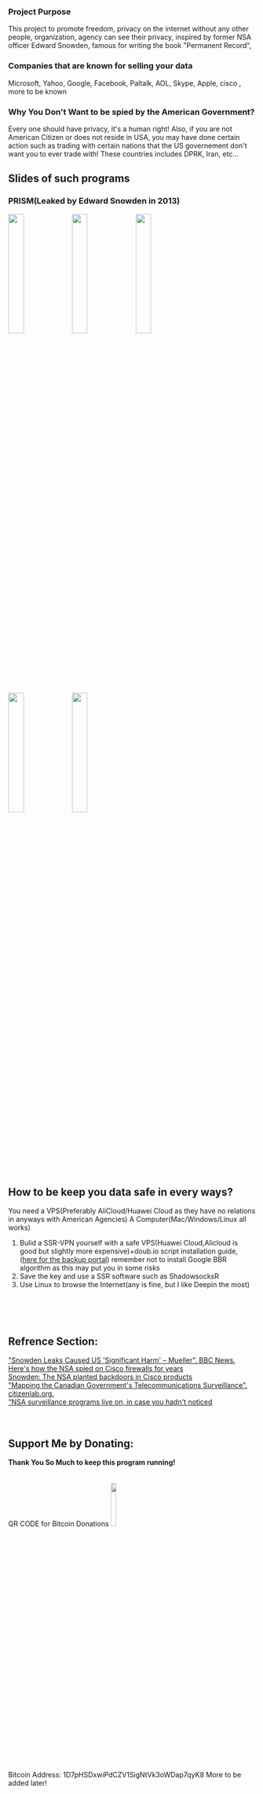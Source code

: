
### Project Purpose
This project to promote freedom, privacy on the internet without any other people, organization, agency can see their privacy, inspired by former NSA officer Edward Snowden, famous for writing the book "Permanent Record",




### Companies that are known for selling your data
Microsoft, Yahoo, Google, Facebook, Paltalk, AOL, Skype, Apple, cisco , more to be known


### Why You Don't Want to be spied by the American Government?
Every one should have privacy, it's a human right! Also, if you are not American Citizen or does not reside in USA, you may have done certain action such as trading with certain nations that the US governement don't want you to ever trade with! These countries includes DPRK, Iran, etc...

## Slides of such programs

### PRISM(Leaked by Edward Snowden in 2013)
<img src="https://user-images.githubusercontent.com/31880587/83156822-75357e00-a135-11ea-8040-53c8b04af7b9.jpg" width="25%"></img> <img src="https://user-images.githubusercontent.com/31880587/83156829-76ff4180-a135-11ea-9c48-f0c7de07c7a6.jpg" width="25%"></img> <img src="https://user-images.githubusercontent.com/31880587/83156831-7797d800-a135-11ea-8a85-bee6e14ebdc8.jpg" width="25%"></img> <img src="https://user-images.githubusercontent.com/31880587/83156833-78306e80-a135-11ea-9660-e93d889e713a.jpg" width="25%"></img> <img src="https://user-images.githubusercontent.com/31880587/83156834-78c90500-a135-11ea-8992-e74e9ab7c473.jpg" width="25%"></img>


## How to be keep you data safe in every ways?

You need a VPS(Preferably AliCloud/Huawei Cloud as they have no relations in anyways with American Agencies)
A Computer(Mac/Windows/Linux all works)

1. Bulid a SSR-VPN yourself with a safe VPS(Huawei Cloud,Alicloud is good but slightly more expensive)+doub.io script installation guide, ([here for the backup portal](https://github.com/ToyoDAdoubiBackup/doubi)) remember not to install Google BBR algorithm as this may put you in some risks
2. Save the key and use a SSR software such as ShadowsocksR
3. Use Linux to browse the Internet(any is fine, but I like Deepin the most)
<br />
<br />
<br />

## Refrence Section:
["Snowden Leaks Caused US 'Significant Harm' – Mueller". BBC News.](https://www.bbc.co.uk/news/world-us-canada-22884566) <br />
[Here's how the NSA spied on Cisco firewalls for years](https://www.engadget.com/2016-08-21-nsa-technique-for-cisco-spying.html) <br />
[Snowden: The NSA planted backdoors in Cisco products](https://www.infoworld.com/article/2608141/snowden--the-nsa-planted-backdoors-in-cisco-products.html) <br />
[ "Mapping the Canadian Government's Telecommunications Surveillance". citizenlab.org.](https://citizenlab.ca/2014/03/mapping-canadian-governments-telecommunications-surveillance/) <br />
[ "NSA surveillance programs live on, in case you hadn't noticed](https://www.cnet.com/news/nsa-surveillance-programs-prism-upstream-live-on-snowden/) <br />
<br />
<br />
## Support Me by Donating:

**Thank You So Much to keep this program running!** <br /><br /><br />
QR CODE for Bitcoin Donations
<img src="https://user-images.githubusercontent.com/31880587/83159853-0bb76e80-a139-11ea-8e8d-3e9da749085a.PNG" width="15%"></img> <br />
Bitcoin Address: 1D7pHSDxwiPdCZV1SigNtVk3oWDap7qyK8
More to be added later!

[]()
[]()
[]()
